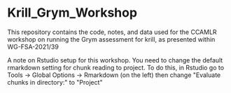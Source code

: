 # Krill_Grym_Workshop
This repository contains the code, notes, and data used for the CCAMLR workshop on running the Grym assessment for krill, as presented within WG-FSA-2021/39

A note on Rstudio setup for this workshop. You need to change the default rmarkdown setting for chunk reading to project. 
To do this, in Rstudio go to Tools -> Global Options -> Rmarkdown (on the left) then change "Evaluate chunks in directory:" to "Project"



